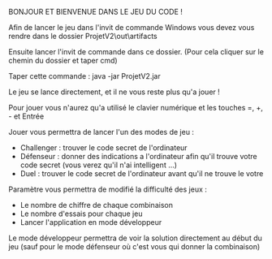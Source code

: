 BONJOUR ET BIENVENUE DANS LE JEU DU CODE !

Afin de lancer le jeu dans l'invit de commande Windows vous devez vous rendre dans le dossier ProjetV2\out\artifacts

Ensuite lancer l'invit de commande dans ce dossier. (Pour cela cliquer sur le chemin du dossier et taper cmd)

Taper cette commande : java -jar ProjetV2.jar

Le jeu se lance directement, et il ne vous reste plus qu'a jouer !

Pour jouer vous n'aurez qu'a utilisé le clavier numérique et les touches =, +, - et Entrée

Jouer vous permettra de lancer l'un des modes de jeu :

- Challenger : trouver le code secret de l'ordinateur
- Défenseur : donner des indications a l'ordinateur afin qu'il trouve votre code secret (vous verez qu'il n'ai intelligent ...)
- Duel : trouver le code secret de l'ordinateur avant qu'il ne trouve le votre

Paramètre vous permettra de modifié la difficulté des jeux :

- Le nombre de chiffre de chaque combinaison
- Le nombre d'essais pour chaque jeu
- Lancer l'application en mode développeur

Le mode développeur permettra de voir la solution directement au début du jeu (sauf pour le mode défenseur où c'est vous qui donner la combinaison)